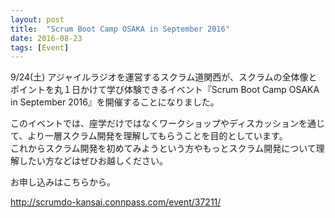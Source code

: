 ```yaml
---
layout: post
title:  "Scrum Boot Camp OSAKA in September 2016"
date: 2016-08-23
tags: [Event]
---
```


9/24(土) アジャイルラジオを運営するスクラム道関西が、スクラムの全体像とポイントを丸１日かけて学び体験できるイベント『Scrum Boot Camp OSAKA in September 2016』を開催することになりました。

このイベントでは、座学だけではなくワークショップやディスカッションを通じて、より一層スクラム開発を理解してもらうことを目的としています。  
これからスクラム開発を初めてみようという方やもっとスクラム開発について理解したい方などはぜひお越しください。

お申し込みはこちらから。

<http://scrumdo-kansai.connpass.com/event/37211/>
